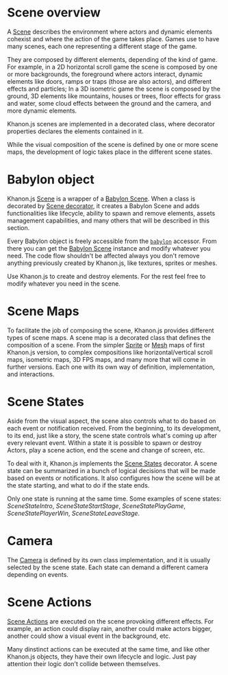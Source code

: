 # Scene overview
A [Scene](https://khanonjs.com/api-docs/modules/decorators_scene.html) describes the environment where actors and dynamic elements cohexist and where the action of the game takes place. Games use to have many scenes, each one representing a different stage of the game.

They are composed by different elements, depending of the kind of game. For example, in a 2D horizontal scroll game the scene is composed by one or more backgrounds, the foreground where actors interact, dynamic elements like doors, ramps or traps (those are also actors), and different effects and particles; In a 3D isometric game the scene is composed by the ground, 3D elements like mountains, houses or trees, floor effects for grass and water, some cloud effects between the ground and the camera, and more dynamic elements.

Khanon.js scenes are implemented in a decorated class, where decorator properties declares the elements contained in it.

While the visual composition of the scene is defined by one or more scene maps, the development of logic takes place in the different scene states.

# Babylon object
Khanon.js [Scene](https://khanonjs.com/api-docs/modules/decorators_scene.html) is a wrapper of a [Babylon Scene](https://doc.babylonjs.com/typedoc/classes/BABYLON.Scene). When a class is decorated by [Scene decorator](https://khanonjs.com/api-docs/functions/decorators_scene.Scene.html), it creates a Babylon Scene and adds functionalities like lifecycle, ability to spawn and remove elements, assets management capabilities, and many others that will be described in this section.

Every Babylon object is freely accessible from the [`babylon`](https://khanonjs.com/api-docs/classes/decorators_scene.SceneInterface.html#babylon) accessor. From there you can get the [Babylon Scene](https://doc.babylonjs.com/typedoc/classes/BABYLON.Scene) instance and modify whatever you need. The code flow shouldn't be affected always you don't remove anything previously created by Khanon.js, like textures, sprites or meshes.

Use Khanon.js to create and destroy elements. For the rest feel free to modify whatever you need in the scene.

# Scene Maps
To facilitate the job of composing the scene, Khanon.js provides different types of scene maps. A scene map is a decorated class that defines the composition of a scene. From the simpler [Sprite](https://khanonjs.com/api-docs/modules/decorators_sprite_map.html) or [Mesh](https://khanonjs.com/api-docs/modules/decorators_mesh_map.html) maps of first Khanon.js version, to complex compositions like horizontal/vertical scroll maps, isometric maps, 3D FPS maps, and many more that will come in further versions. Each one with its own way of definition, implementation, and interactions.

# Scene States
Aside from the visual aspect, the scene also controls what to do based on each event or notification received. From the beginning, to its development, to its end, just like a story, the scene state controls what's coming up after every relevant event. Within a state it is possible to spawn or destroy Actors, play a scene action, end the scene and change of screen, etc.

To deal with it, Khanon.js implements the [Scene States](https://khanonjs.com/api-docs/modules/decorators_scene_scene_state.html) decorator. A scene state can be summarized in a bunch of logical decisions that will be made based on events or notifications. It also configures how the scene will be at the state starting, and what to do if the state ends.

Only one state is running at the same time. Some examples of scene states: *SceneStateIntro*, *SceneStateStartStage*, *SceneStatePlayGame*, *SceneStatePlayerWin*, *SceneStateLeaveStage*.

# Camera
The [Camera](https://khanonjs.com/api-docs/modules/decorators_camera.html) is defined by its own class implementation, and it is usually selected by the scene state. Each state can demand a different camera depending on events.

# Scene Actions
[Scene Actions](https://khanonjs.com/api-docs/modules/decorators_scene_scene_action.html) are executed on the scene provoking different effects. For example, an action could display rain, another could make actors bigger, another could show a visual event in the background, etc.

Many dinstinct actions can be executed at the same time, and like other Khanon.js objects, they have their own lifecycle and logic. Just pay attention their logic don't collide between themselves.
